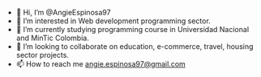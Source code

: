 - 👋 Hi, I’m @AngieEspinosa97
- 👀 I’m interested in Web development programming sector.
- 🌱 I’m currently studying programming course in Universidad Nacional and MinTic Colombia.
- 💞️ I’m looking to collaborate on education, e-commerce, travel, housing sector projects.
- 📫 How to reach me angie.espinosa97@gmail.com

<!---
AngieEspinosa97/AngieEspinosa97 is a ✨ special ✨ repository because its projects are made with love and willingness to learn more about this code world!
